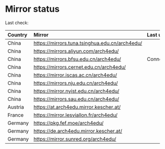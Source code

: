 <script src="./time.js"></script>
# Mirror status
Last check: <script type="text/javascript">localize(1707772510.981809);</script>

|Country|Mirror|Last update|
|:------|:-----|:----------|
|China|https://mirrors.tuna.tsinghua.edu.cn/arch4edu/|<script type="text/javascript">localize(1707762606);</script>|
|China|https://mirrors.aliyun.com/arch4edu/|<script type="text/javascript">localize(1707719369);</script>|
|China|https://mirrors.bfsu.edu.cn/arch4edu/|ConnectTimeout|
|China|https://mirrors.cernet.edu.cn/arch4edu/|<script type="text/javascript">localize(1707719369);</script>|
|China|https://mirror.iscas.ac.cn/arch4edu/|<script type="text/javascript">localize(1707719369);</script>|
|China|https://mirrors.nju.edu.cn/arch4edu/|<script type="text/javascript">localize(1707676054);</script>|
|China|https://mirror.nyist.edu.cn/arch4edu/|<script type="text/javascript">localize(1707762606);</script>|
|China|https://mirrors.sau.edu.cn/arch4edu/|<script type="text/javascript">localize(1707762606);</script>|
|Austria|https://at.arch4edu.mirror.kescher.at/|<script type="text/javascript">localize(1707762606);</script>|
|France|https://mirror.lesviallon.fr/arch4edu/|<script type="text/javascript">localize(1707719369);</script>|
|Germany|https://pkg.fef.moe/arch4edu/|<script type="text/javascript">localize(1707762606);</script>|
|Germany|https://de.arch4edu.mirror.kescher.at/|<script type="text/javascript">localize(1707762606);</script>|
|Germany|https://mirror.sunred.org/arch4edu/|<script type="text/javascript">localize(1707762606);</script>|

<script src="./tablefilter/tablefilter.js"></script>
<script src="./table.js"></script>